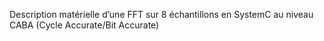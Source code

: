 Description matérielle d’une FFT sur 8 échantillons en SystemC au niveau CABA (Cycle Accurate/Bit Accurate)
